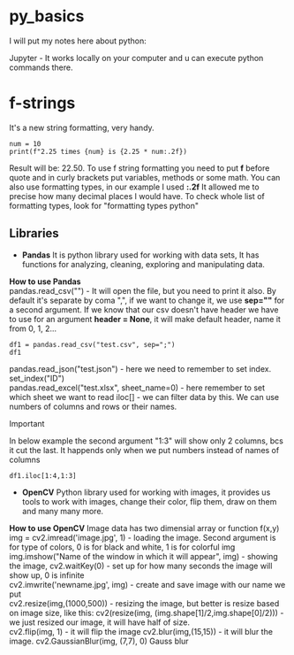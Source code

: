 # py_basics
I will put my notes here about python:

Jupyter - It works locally on your computer and u can execute python commands there. 

# f-strings
It's a new string formatting, very handy.
```
num = 10
print(f"2.25 times {num} is {2.25 * num:.2f})
```
Result will be: 22.50. To use f string formatting you need to put **f** before quote and in curly brackets put variables, methods or some math. You can also use formatting types, in our example I used **:.2f** It allowed me to precise how many decimal places I would have. To check whole list of formatting types, look for "formatting types python"
## Libraries
- **Pandas** It is python library used for working with data sets, It has functions for analyzing, cleaning, exploring and manipulating data. <br>

**How to use Pandas** <br>
pandas.read_csv("") - It will open the file, but you need to print it also. By default it's separate by coma ",", if we want to change it, we use **sep=""** for a second argument. If we know that our csv doesn't have header we have to use for an argument **header = None**, it will make default header, name it from 0, 1, 2...
```
df1 = pandas.read_csv("test.csv", sep=";")
df1
```
pandas.read_json("test.json") - here we need to remember to set index. set_index("ID")<br>
pandas.read_excel("test.xlsx", sheet_name=0) - here remember to set which sheet we want to read
iloc[] - we can filter data by this. We can use numbers of columns and rows or their names.
 >[!IMPORTANT]
 >In below example the second argument "1:3" will show only 2 columns, bcs it cut the last. It happends only when we put numbers instead of names of columns
```
df1.iloc[1:4,1:3]
```

- **OpenCV** Python library used for working with images, it provides us tools to work with images, change their color, flip them, draw on them and many many more. <br>

**How to use OpenCV**
Image data has two dimensial array or function f(x,y)<br>
img = cv2.imread('image.jpg', 1) - loading the image. Second argument is for type of colors, 0 is for black and white, 1 is for colorful img <br>
img.imshow("Name of the window in which it will appear", img)  - showing the image, cv2.waitKey(0) - set up for how many seconds the image will show up, 0 is infinite <br>
cv2.imwrite('newname.jpg', img) - create and save image with our name we put <br>
cv2.resize(img,(1000,500)) - resizing the image, but better is resize based on image size, like this: cv2(resize(img, (img.shape[1]/2,img.shape[0]/2))) - we just resized our image, it will have half of size. <br>
cv2.flip(img, 1) - it will flip the image
cv2.blur(img,(15,15)) - it will blur the image. cv2.GaussianBlur(img, (7,7), 0) Gauss blur



